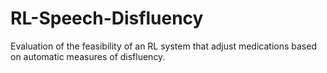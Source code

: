# RL-Speech-Disfluency
Evaluation of the feasibility of an RL system that adjust medications based on automatic measures of disfluency.
